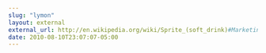 ```yaml
---
slug: "lymon"
layout: external
external_url: http://en.wikipedia.org/wiki/Sprite_(soft_drink)#Marketing
date: 2010-08-10T23:07:07-05:00
---
```

